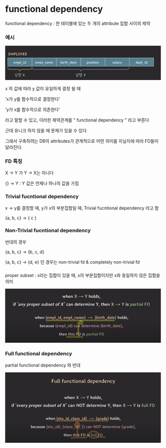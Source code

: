 # functional dependency

functional dependency : 한 테이블에 있는 두 개의 attribute 집합 사이의 제약

### 예시

![img](../img/lecture22_functional-dependecny-예시.png)

x 의 값에 따라 y 값이 유일하게 결정 될 때

'x가 y를 함수적으로 결정한다'

'y가 x를 함수적으로 의존한다'

라고 말할 수 있고, 이러한 제약관계를 " functional dependency " 라고 부른다

근데 유니크 하지 않을 때 문제가 있을 수 있다

그래서 구축하려는 DB의 attributes가 관계적으로 어떤 의미를 지닐지에 따라 FD들이 달라진다.

### FD 특징

X -> Y 가 Y -> X는 아니다

{} -> Y : Y 값은 언제나 하나의 값을 가짐

### Trivial fucntional dependency

x -> y를 결정할 때, y가 x의 부분집할일 때, Trivial fucntional dependency 라고 함

{a, b, c} -> { c }

### Non-Trivial fucntional dependency

반대의 경우

{a, b, c} -> {b, c, d}

{a, b, c} -> {d, e} 인 경우는 non-trivial fd & completely non-trivial fd

###

proper subset : x라는 집합이 있을 때, x의 부분집합이지만 x와 동일하지 않은 집합을 의미

![img](../img/lecture22_partial-function-dependency.png)

### Full functional dependency

partial functional dependency 와 반대

![img](../img/lecture22_full-function-dependency.png)
